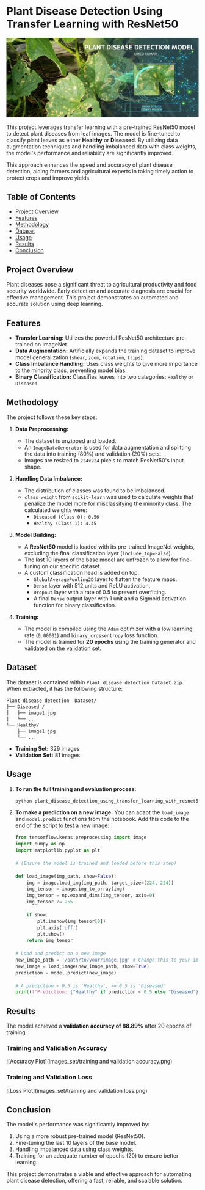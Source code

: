 # Plant Disease Detection Using Transfer Learning with ResNet50

![Project Banner](images_set/banner.png)

This project leverages transfer learning with a pre-trained ResNet50 model to detect plant diseases from leaf images. The model is fine-tuned to classify plant leaves as either **Healthy** or **Diseased**. By utilizing data augmentation techniques and handling imbalanced data with class weights, the model's performance and reliability are significantly improved.

This approach enhances the speed and accuracy of plant disease detection, aiding farmers and agricultural experts in taking timely action to protect crops and improve yields.

## Table of Contents
- [Project Overview](#project-overview)
- [Features](#features)
- [Methodology](#methodology)
- [Dataset](#dataset)
- [Usage](#usage)
- [Results](#results)
- [Conclusion](#conclusion)

## Project Overview
Plant diseases pose a significant threat to agricultural productivity and food security worldwide. Early detection and accurate diagnosis are crucial for effective management. This project demonstrates an automated and accurate solution using deep learning.

## Features
- **Transfer Learning:** Utilizes the powerful ResNet50 architecture pre-trained on ImageNet.
- **Data Augmentation:** Artificially expands the training dataset to improve model generalization (`shear`, `zoom`, `rotation`, `flips`).
- **Class Imbalance Handling:** Uses class weights to give more importance to the minority class, preventing model bias.
- **Binary Classification:** Classifies leaves into two categories: `Healthy` or `Diseased`.

## Methodology

The project follows these key steps:

1.  **Data Preprocessing:**
    * The dataset is unzipped and loaded.
    * An `ImageDataGenerator` is used for data augmentation and splitting the data into training (80%) and validation (20%) sets.
    * Images are resized to `224x224` pixels to match ResNet50's input shape.

2.  **Handling Data Imbalance:**
    * The distribution of classes was found to be imbalanced.
    * `class_weight` from `scikit-learn` was used to calculate weights that penalize the model more for misclassifying the minority class. The calculated weights were:
        - `Diseased (Class 0): 0.56`
        - `Healthy (Class 1): 4.45`

3.  **Model Building:**
    * A **ResNet50** model is loaded with its pre-trained ImageNet weights, excluding the final classification layer (`include_top=False`).
    * The last 10 layers of the base model are unfrozen to allow for fine-tuning on our specific dataset.
    * A custom classification head is added on top:
        - `GlobalAveragePooling2D` layer to flatten the feature maps.
        - `Dense` layer with 512 units and ReLU activation.
        - `Dropout` layer with a rate of 0.5 to prevent overfitting.
        - A final `Dense` output layer with 1 unit and a Sigmoid activation function for binary classification.

4.  **Training:**
    * The model is compiled using the `Adam` optimizer with a low learning rate (`0.00001`) and `binary_crossentropy` loss function.
    * The model is trained for **20 epochs** using the training generator and validated on the validation set.

## Dataset
The dataset is contained within `Plant disease detection Dataset.zip`. When extracted, it has the following structure:

```
Plant disease detection  Dataset/
├── Diseased /
│   ├── image1.jpg
│   └── ...
└── Healthy/
    ├── image1.jpg
    └── ...
```
- **Training Set:** 329 images
- **Validation Set:** 81 images

## Usage

1.  **To run the full training and evaluation process:**
    ```bash
    python plant_disease_detection_using_transfer_learning_with_resnet50.py
    ```

2.  **To make a prediction on a new image:**
    You can adapt the `load_image` and `model.predict` functions from the notebook. Add this code to the end of the script to test a new image:

    ```python
    from tensorflow.keras.preprocessing import image
    import numpy as np
    import matplotlib.pyplot as plt

    # (Ensure the model is trained and loaded before this step)

    def load_image(img_path, show=False):
        img = image.load_img(img_path, target_size=(224, 224))
        img_tensor = image.img_to_array(img)
        img_tensor = np.expand_dims(img_tensor, axis=0)
        img_tensor /= 255.

        if show:
            plt.imshow(img_tensor[0])
            plt.axis('off')
            plt.show()
        return img_tensor

    # Load and predict on a new image
    new_image_path = '/path/to/your/image.jpg' # Change this to your image path
    new_image = load_image(new_image_path, show=True)
    prediction = model.predict(new_image)

    # A prediction < 0.5 is 'Healthy', >= 0.5 is 'Diseased'
    print(f'Prediction: {"Healthy" if prediction < 0.5 else "Diseased"}')
    ```

## Results
The model achieved a **validation accuracy of 88.89%** after 20 epochs of training.

### Training and Validation Accuracy
![Accuracy Plot](images_set/training and validation accuracy.png)

### Training and Validation Loss
![Loss Plot](images_set/training and validation loss.png)


## Conclusion
The model's performance was significantly improved by:
1.  Using a more robust pre-trained model (ResNet50).
2.  Fine-tuning the last 10 layers of the base model.
3.  Handling imbalanced data using class weights.
4.  Training for an adequate number of epochs (20) to ensure better learning.

This project demonstrates a viable and effective approach for automating plant disease detection, offering a fast, reliable, and scalable solution.
